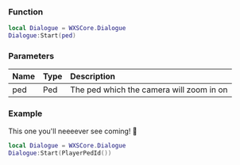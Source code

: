### Function
```lua
local Dialogue = WXSCore.Dialogue
Dialogue:Start(ped)
```

### Parameters
| Name | Type | Description |
| :--- | :--- | :--- |
| ped | Ped | The ped which the camera will zoom in on |

### Example
This one you'll neeeever see coming! 👀
```lua
local Dialogue = WXSCore.Dialogue
Dialogue:Start(PlayerPedId())
```